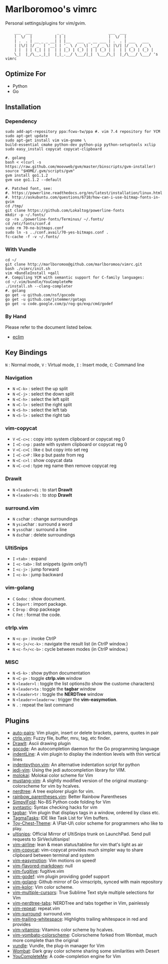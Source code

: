 # Marlboromoo's vimrc
Personal settings/plugins for vim/gvim.

```
    ___  ___           _ _                    ___  ___
    |  \/  |          | | |                   |  \/  |
    | .  . | __ _ _ __| | |__   ___  _ __ ___ | .  . | ___   ___
    | |\/| |/ _` | '__| | '_ \ / _ \| '__/ _ \| |\/| |/ _ \ / _ \
    | |  | | (_| | |  | | |_) | (_) | | | (_) | |  | | (_) | (_) |
    \_|  |_/\__,_|_|  |_|_.__/ \___/|_|  \___/\_|  |_/\___/ \___/ 's vimrc

```
## Optimize For
 - Python
 - Go

## Installation

### Dependency
```
sudo add-apt-repository ppa:fcwu-tw/ppa #. vim 7.4 repository for YCM
sudo apt-get update
sudo apt-get install vim vim-gnome \
build-essential cmake python-dev python-pip python-setuptools xclip
sudo easy_install copycat copycat-clipboard

#. golang
bash < <(curl -s https://raw.github.com/moovweb/gvm/master/binscripts/gvm-installer)
source "$HOME/.gvm/scripts/gvm"
gvm install go1.1.2
gvm use go1.1.2 --default

#. Patched font, see: 
#. https://powerline.readthedocs.org/en/latest/installation/linux.html
#. http://askubuntu.com/questions/6710/how-can-i-use-bitmap-fonts-in-gvim
cd /tmp/
git clone https://github.com/Lokaltog/powerline-fonts
mkdir -p ~/.fonts/
cp -ra ./powerline-fonts/Terminus/ ~/.fonts/
cd /etc/fonts/conf.d
sudo rm 70-no-bitmaps.conf
sudo ln -s ../conf.avail/70-yes-bitmaps.conf .
fc-cache -f -v ~/.fonts/

```

### With Vundle
```
cd ~/
git clone http://marlboromoo@github.com/marlboromoo/vimrc.git
bash ./vimrc/init.sh
vim +BundleInstall +qall
#. Compiling YCM with semantic support for C-family languages:
cd ~/.vim/bundle/YouCompleteMe
./install.sh --clang-completer
#. golang
go get -u github.com/nsf/gocode
go get -u github.com/jstemmer/gotags
go get -u code.google.com/p/rog-go/exp/cmd/godef
```

### By Hand
Please refer to the document listed below.
* [eclim](http://eclim.org/)

## Key Bindings
`N` : Normal mode, `V` : Virtual mode, `I` : Insert mode, `C`: Command line

### Navigation
 - `N` `<C-k>` : select the up split
 - `N` `<C-j>` : select the down split
 - `N` `<C-h>` : select the left split
 - `N` `<C-l>` : select the right split
 - `N` `<S-h>` : select the left tab
 - `N` `<S-l>` : select the right tab

### vim-copycat
 - `V` `<C-c>c` : copy into system clipboard or copycat reg 0
 - `I` `<C-c>p` : paste with system clipboard or copycat reg 0
 - `V` `<C-c>C` : like <C-c>c but copy into set reg
 - `I` `<C-c>P` : like <C-c>p but paste from reg
 - `N` `<C-c>l` : show copycat data
 - `N` `<C-c>d` : type reg name then remove copycat reg

### Drawit
 - `N` `<leader>di` : to start **DrawIt**
 - `N` `<leader>ds` : to stop **DrawIt**

### surround.vim
 - `N` `cs`char : change surroundings
 - `N` `ysiw`char : surround a word
 - `N` `yss`char : surround a line
 - `N` `ds`char : delete surroundings

### UltiSnips
 - `I` `<tab>` : expand
 - `I` `<c-tab>` : list snippets (gvim only?)
 - `I` `<c-j>` : jump forward
 - `I` `<c-k>` : jump backward

### vim-golang
 -  `C` `Godoc` : show document.
 -  `C` `Import` : import package.
 -  `C` `Drop` : drop packeage
 -  `C` `Fmt` : format the code.

### ctrlp.vim
 - `N` `<c-p>` : invoke CtrlP
 - `N` `<c-j>/<c-k>` : navigate the result list (in CtrlP window.)
 - `N` `<c-f>/<c-b>` : cycle between modes (in CtrlP window.)

### MISC
 - `N` `<S-k>` : show python documentation
 - `N` `<C-p>` : toggle **ctrlp.vim** window
 - `N` `<leader>l` : toggle the list options(to show the custome characters)
 - `N` `<leader>ta` : toggle the **tagbar** window
 - `N` `<leader>tr` : toggle the **NERDTree** window
 - `N` `<leader><leader>w` : trigger the **vim-easymotion**.
 - `N` `.` : repeat the last command

## Plugins
* [auto-pairs](https://github.com/jiangmiao/auto-pairs): Vim plugin, insert or delete brackets, parens, quotes in pair
* [ctrlp.vim](https://github.com/kien/ctrlp.vim): Fuzzy file, buffer, mru, tag, etc finder.
* [DrawIt](https://github.com/vim-scripts/DrawIt): Ascii drawing plugin
* [gocode](https://github.com/nsf/gocode): An autocompletion daemon for the Go programming language
* [indentLine](https://github.com/Yggdroot/indentLine): A vim plugin to display the indention levels with thin vertical lines
* [indentpython.vim](https://github.com/vim-scripts/indentpython.vim): An alternative indentation script for python
* [jedi-vim](https://github.com/davidhalter/jedi-vim): Using the jedi autocompletion library for VIM.
* [molokai](https://github.com/tomasr/molokai): Molokai color scheme for Vim
* [mustang-vim](https://github.com/marlboromoo/mustang-vim): A slightly modified version of the original mustang-colorscheme for vim by hcalves.
* [nerdtree](https://github.com/scrooloose/nerdtree): A tree explorer plugin for vim.
* [rainbow_parentheses.vim](https://github.com/kien/rainbow_parentheses.vim): Better Rainbow Parentheses
* [SimpylFold](https://github.com/tmhedberg/SimpylFold): No-BS Python code folding for Vim
* [syntastic](https://github.com/scrooloose/syntastic): Syntax checking hacks for vim
* [tagbar](https://github.com/majutsushi/tagbar): Vim plugin that displays tags in a window, ordered by class etc.
* [TagmaTasks](https://github.com/vim-scripts/TagmaTasks): IDE like Task List for Vim buffers.
* [Toy-Chest-Theme](https://github.com/marlboromoo/Toy-Chest-Theme): A \Flat-UI\ color scheme for programmers who like to play.
* [ultisnips](https://github.com/SirVer/ultisnips): Official Mirror of UltiSnips trunk on LaunchPad. Send pull requests to SirVer/ultisnips!
* [vim-airline](https://github.com/bling/vim-airline): lean & mean status/tabline for vim that's light as air
* [vim-copycat](https://github.com/marlboromoo/vim-copycat): vim-copycat provides much simpler way to share clipboard between terminal and system
* [vim-easymotion](https://github.com/Lokaltog/vim-easymotion): Vim motions on speed!
* [vim-flavored-markdown](https://github.com/jtratner/vim-flavored-markdown): null
* [vim-fugitive](https://github.com/tpope/vim-fugitive): fugitive.vim
* [vim-godef](https://github.com/dgryski/vim-godef): vim plugin providing godef support
* [vim-golang](https://github.com/jnwhiteh/vim-golang): Github mirror of Go vimscripts, synced with main repository
* [vim-kolor](https://github.com/zeis/vim-kolor): Vim color scheme.
* [vim-multiple-cursors](https://github.com/terryma/vim-multiple-cursors): True Sublime Text style multiple selections for Vim
* [vim-nerdtree-tabs](https://github.com/jistr/vim-nerdtree-tabs): NERDTree and tabs together in Vim, painlessly
* [vim-repeat](https://github.com/tpope/vim-repeat): repeat.vim
* [vim-surround](https://github.com/tpope/vim-surround): surround.vim
* [vim-trailing-whitespace](https://github.com/bronson/vim-trailing-whitespace): Highlights trailing whitespace in red and provides
* [vim-vitamins](https://github.com/marlboromoo/vim-vitamins): Vitamins color scheme by hcalves.
* [vim-vombato-colorscheme](https://github.com/molok/vim-vombato-colorscheme): Colorscheme forked from Wombat, much more complete than the original
* [vundle](https://github.com/gmarik/vundle): Vundle, the plug-in manager for Vim
* [Wombat](https://github.com/vim-scripts/Wombat): Dark gray color scheme sharing some similarities with Desert
* [YouCompleteMe](https://github.com/Valloric/YouCompleteMe): A code-completion engine for Vim
